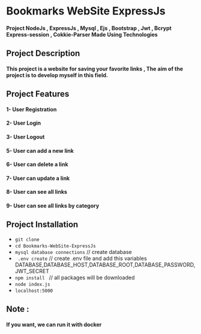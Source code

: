 # Bookmarks WebSite ExpressJs

#### Project  NodeJs , ExpressJs , Mysql , Ejs , Bootstrap , Jwt , Bcrypt  Express-session , Cokkie-Parser  Made Using Technologies

## Project Description

#### This project is a website for saving your favorite links , The aim of the project is to develop myself in this field.

## Project Features

#### 1- User Registration
#### 2- User Login
#### 3- User Logout
#### 5- User can add a new link
#### 6- User can delete a link
#### 7- User can update a link
#### 8- User can see all links
#### 9- User can see all links by category

## Project Installation
- `git clone`
- `cd Bookmarks-WebSite-ExpressJs`
- `mysql database connections` // create database
- ` .env create` // create .env file and add this variables <br>
 DATABASE,DATABASE_HOST,DATABASE_ROOT,DATABASE_PASSWORD,JWT_SECRET
- `npm install ` // all packages will be downloaded
- `node index.js`
- `localhost:5000`


## Note : 
#### If you want, we can run it with docker




